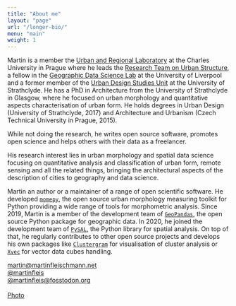 ```yaml
---
title: "About me"
layout: "page"
url: "/longer-bio/"
menu: "main"
weight: 1
---
```


Martin is a member the [Urban and Regional Laboratory](http://urrlab.cz) at the Charles University in Prague where he leads the [Research Team on Urban Structure](https://uscuni.github.io), a fellow in the [Geographic Data Science Lab](http://geographicdatascience.com) at the University of Liverpool and a former member of the [Urban Design Studies Unit](http://udsu-strath.com) at the University of Strathclyde. He has a PhD in Architecture from the University of Strathclyde in Glasgow, where he focused on urban morphology and quantitative aspects characterisation of urban form. He holds degrees in Urban Design (University of Strathclyde, 2017) and Architecture and Urbanism (Czech Technical University in Prague, 2015).

While not doing the research, he writes open source software, promotes open science and helps others with their data as a freelancer.

His research interest lies in urban morphology and spatial data science focusing on quantitative analysis and classification of urban form, remote sensing and all the related things, bringing the architectural aspects of the description of cities to geography and data science.

Martin an author or a maintainer of a range of open scientific software. He developed [`momepy`](http://docs.momepy.org), the open source urban morphology measuring toolkit for Python providing a wide range of tools for morphometric analysis. Since 2019, Martin is a member of the development team of [`GeoPandas`](http://geopandas.org), the open source Python package for geographic data. In 2020, he joined the development team of [`PySAL`](https://pysal.org), the Python library for spatial analysis. On top of that, he regularly contributes to other open source projects and develops his own packages like [`Clustergram`](http://clustergram.readthedocs.io) for visualisation of cluster analysis or [`Xvec`](https://xvec.readthedocs.io) for vector data cubes handling.

[martin@martinfleischmann.net](mailto:martin@martinfleischmann.net)
<br>
[@martinfleis](https://twitter.com/martinfleis)
<br>
[@martinfleis@fosstodon.org](https://fosstodon.org/@martinfleis)
<br>
<br>
[Photo](../2023.jpg)
